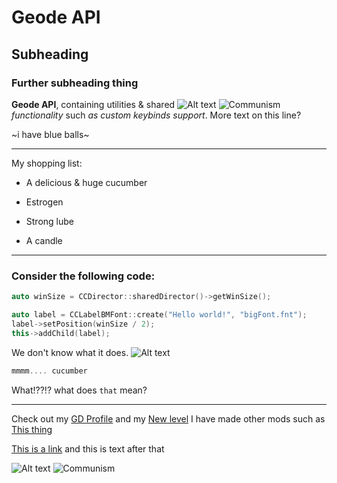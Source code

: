 # Geode API

## Subheading

### Further subheading thing

**Geode API**, containing <cl>utilities</c> & shared ![Alt text](GJ_button_01.png) ![Communism](frame:GJ_sStarsIcon_001.png) *functionality* <cy>such</cy> _as <c ffba94>custom keybinds support</c>_. More text on this line?

~<cb>i have <cp>blue</c> balls</c>~

---

My shopping list:

 * A delicious & huge cucumber

 * Estrogen

 * Strong lube

 * A candle

---

### Consider the following code:

```cpp
auto winSize = CCDirector::sharedDirector()->getWinSize();

auto label = CCLabelBMFont::create("Hello world!", "bigFont.fnt");
label->setPosition(winSize / 2);
this->addChild(label);
```

We don't know what it does. ![Alt text](GJ_button_01.png)

```cpp
mmmm.... cucumber
```
What!??!? what does `that` mean?

---

Check out my [GD Profile](user:hjfod) and my [New level](level:3254493)
I have made other mods such as [This thing](mod:com.geode.test_three)

[This is a link](https://www.youtube.com/watch?v=1LVW7IUyKMg) and this is text after that

![Alt text](GJ_button_01.png)
![Communism](frame:GJ_sStarsIcon_001.png)
